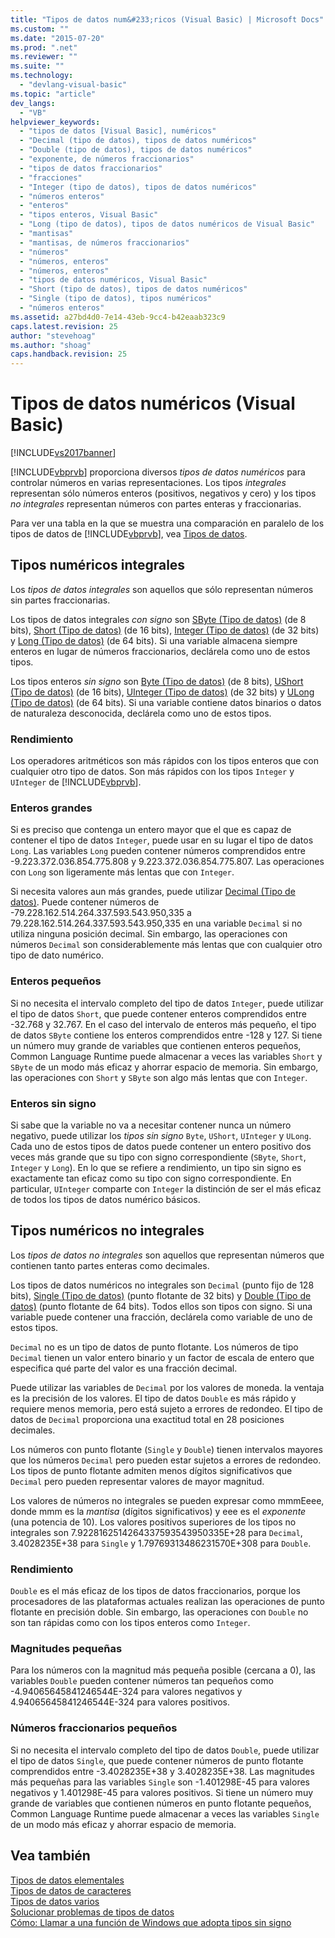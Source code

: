 ```yaml
---
title: "Tipos de datos num&#233;ricos (Visual Basic) | Microsoft Docs"
ms.custom: ""
ms.date: "2015-07-20"
ms.prod: ".net"
ms.reviewer: ""
ms.suite: ""
ms.technology: 
  - "devlang-visual-basic"
ms.topic: "article"
dev_langs: 
  - "VB"
helpviewer_keywords: 
  - "tipos de datos [Visual Basic], numéricos"
  - "Decimal (tipo de datos), tipos de datos numéricos"
  - "Double (tipo de datos), tipos de datos numéricos"
  - "exponente, de números fraccionarios"
  - "tipos de datos fraccionarios"
  - "fracciones"
  - "Integer (tipo de datos), tipos de datos numéricos"
  - "números enteros"
  - "enteros"
  - "tipos enteros, Visual Basic"
  - "Long (tipo de datos), tipos de datos numéricos de Visual Basic"
  - "mantisas"
  - "mantisas, de números fraccionarios"
  - "números"
  - "números, enteros"
  - "números, enteros"
  - "tipos de datos numéricos, Visual Basic"
  - "Short (tipo de datos), tipos de datos numéricos"
  - "Single (tipo de datos), tipos numéricos"
  - "números enteros"
ms.assetid: a27bd4d0-7e14-43eb-9cc4-b42eaab323c9
caps.latest.revision: 25
author: "stevehoag"
ms.author: "shoag"
caps.handback.revision: 25
---
```

# Tipos de datos num&#233;ricos (Visual Basic)
[!INCLUDE[vs2017banner](../../../../visual-basic/developing-apps/includes/vs2017banner.md)]

[!INCLUDE[vbprvb](../../../../csharp/programming-guide/concepts/linq/includes/vbprvb-md.md)] proporciona diversos *tipos de datos numéricos* para controlar números en varias representaciones.  Los tipos *integrales* representan sólo números enteros \(positivos, negativos y cero\) y los tipos *no integrales* representan números con partes enteras y fraccionarias.  
  
 Para ver una tabla en la que se muestra una comparación en paralelo de los tipos de datos de [!INCLUDE[vbprvb](../../../../csharp/programming-guide/concepts/linq/includes/vbprvb-md.md)], vea [Tipos de datos](../../../../visual-basic/language-reference/data-types/data-type-summary.md).  
  
## Tipos numéricos integrales  
 Los *tipos de datos integrales* son aquellos que sólo representan números sin partes fraccionarias.  
  
 Los tipos de datos integrales *con signo* son [SByte \(Tipo de datos\)](../../../../visual-basic/language-reference/data-types/sbyte-data-type.md) \(de 8 bits\), [Short \(Tipo de datos\)](../../../../visual-basic/language-reference/data-types/short-data-type.md) \(de 16 bits\), [Integer \(Tipo de datos\)](../../../../visual-basic/language-reference/data-types/integer-data-type.md) \(de 32 bits\) y [Long \(Tipo de datos\)](../../../../visual-basic/language-reference/data-types/long-data-type.md) \(de 64 bits\).  Si una variable almacena siempre enteros en lugar de números fraccionarios, declárela como uno de estos tipos.  
  
 Los tipos enteros *sin signo* son [Byte \(Tipo de datos\)](../../../../visual-basic/language-reference/data-types/byte-data-type.md) \(de 8 bits\), [UShort \(Tipo de datos\)](../../../../visual-basic/language-reference/data-types/ushort-data-type.md) \(de 16 bits\), [UInteger \(Tipo de datos\)](../../../../visual-basic/language-reference/data-types/uinteger-data-type.md) \(de 32 bits\) y [ULong \(Tipo de datos\)](../../../../visual-basic/language-reference/data-types/ulong-data-type.md) \(de 64 bits\).  Si una variable contiene datos binarios o datos de naturaleza desconocida, declárela como uno de estos tipos.  
  
### Rendimiento  
 Los operadores aritméticos son más rápidos con los tipos enteros que con cualquier otro tipo de datos.  Son más rápidos con los tipos `Integer` y `UInteger` de [!INCLUDE[vbprvb](../../../../csharp/programming-guide/concepts/linq/includes/vbprvb-md.md)].  
  
### Enteros grandes  
 Si es preciso que contenga un entero mayor que el que es capaz de contener el tipo de datos `Integer`, puede usar en su lugar el tipo de datos `Long`.  Las variables `Long` pueden contener números comprendidos entre \-9.223.372.036.854.775.808 y 9.223.372.036.854.775.807.  Las operaciones con `Long` son ligeramente más lentas que con `Integer`.  
  
 Si necesita valores aun más grandes, puede utilizar [Decimal \(Tipo de datos\)](../../../../visual-basic/language-reference/data-types/decimal-data-type.md).  Puede contener números de \-79.228.162.514.264.337.593.543.950,335 a 79.228.162.514.264.337.593.543.950,335 en una variable `Decimal` si no utiliza ninguna posición decimal.  Sin embargo, las operaciones con números `Decimal` son considerablemente más lentas que con cualquier otro tipo de dato numérico.  
  
### Enteros pequeños  
 Si no necesita el intervalo completo del tipo de datos `Integer`, puede utilizar el tipo de datos `Short`, que puede contener enteros comprendidos entre \-32.768 y 32.767.  En el caso del intervalo de enteros más pequeño, el tipo de datos `SByte` contiene los enteros comprendidos entre \-128 y 127.  Si tiene un número muy grande de variables que contienen enteros pequeños, Common Language Runtime puede almacenar a veces las variables `Short` y `SByte` de un modo más eficaz y ahorrar espacio de memoria.  Sin embargo, las operaciones con `Short` y `SByte` son algo más lentas que con `Integer`.  
  
### Enteros sin signo  
 Si sabe que la variable no va a necesitar contener nunca un número negativo, puede utilizar los *tipos sin signo* `Byte`, `UShort`, `UInteger` y `ULong`.  Cada uno de estos tipos de datos puede contener un entero positivo dos veces más grande que su tipo con signo correspondiente \(`SByte`, `Short`, `Integer` y `Long`\).  En lo que se refiere a rendimiento, un tipo sin signo es exactamente tan eficaz como su tipo con signo correspondiente.  En particular, `UInteger` comparte con `Integer` la distinción de ser el más eficaz de todos los tipos de datos numérico básicos.  
  
## Tipos numéricos no integrales  
 Los *tipos de datos no integrales* son aquellos que representan números que contienen tanto partes enteras como decimales.  
  
 Los tipos de datos numéricos no integrales son `Decimal` \(punto fijo de 128 bits\), [Single \(Tipo de datos\)](../../../../visual-basic/language-reference/data-types/single-data-type.md) \(punto flotante de 32 bits\) y [Double \(Tipo de datos\)](../../../../visual-basic/language-reference/data-types/double-data-type.md) \(punto flotante de 64 bits\).  Todos ellos son tipos con signo.  Si una variable puede contener una fracción, declárela como variable de uno de estos tipos.  
  
 `Decimal`  no es un tipo de datos de punto flotante.  Los números de tipo `Decimal` tienen un valor entero binario y un factor de escala de entero que especifica qué parte del valor es una fracción decimal.  
  
 Puede utilizar las variables de `Decimal` por los valores de moneda.  la ventaja es la precisión de los valores.  El tipo de datos `Double` es más rápido y requiere menos memoria, pero está sujeto a errores de redondeo.  El tipo de datos de `Decimal` proporciona una exactitud total en 28 posiciones decimales.  
  
 Los números con punto flotante \(`Single` y `Double`\) tienen intervalos mayores que los números `Decimal` pero pueden estar sujetos a errores de redondeo.  Los tipos de punto flotante admiten menos dígitos significativos que `Decimal` pero pueden representar valores de mayor magnitud.  
  
 Los valores de números no integrales se pueden expresar como mmmEeee, donde mmm es la *mantisa* \(dígitos significativos\) y eee es el *exponente* \(una potencia de 10\).  Los valores positivos superiores de los tipos no integrales son 7.9228162514264337593543950335E\+28 para `Decimal`, 3.4028235E\+38 para `Single` y 1.79769313486231570E\+308 para `Double`.  
  
### Rendimiento  
 `Double` es el más eficaz de los tipos de datos fraccionarios, porque los procesadores de las plataformas actuales realizan las operaciones de punto flotante en precisión doble.  Sin embargo, las operaciones con `Double` no son tan rápidas como con los tipos enteros como `Integer`.  
  
### Magnitudes pequeñas  
 Para los números con la magnitud más pequeña posible \(cercana a 0\), las variables `Double` pueden contener números tan pequeños como \-4.94065645841246544E\-324 para valores negativos y 4.94065645841246544E\-324 para valores positivos.  
  
### Números fraccionarios pequeños  
 Si no necesita el intervalo completo del tipo de datos `Double`, puede utilizar el tipo de datos `Single`, que puede contener números de punto flotante comprendidos entre \-3.4028235E\+38 y 3.4028235E\+38.  Las magnitudes más pequeñas para las variables `Single` son \-1.401298E\-45 para valores negativos y 1.401298E\-45 para valores positivos.  Si tiene un número muy grande de variables que contienen números en punto flotante pequeños, Common Language Runtime puede almacenar a veces las variables `Single` de un modo más eficaz y ahorrar espacio de memoria.  
  
## Vea también  
 [Tipos de datos elementales](../../../../visual-basic/programming-guide/language-features/data-types/elementary-data-types.md)   
 [Tipos de datos de caracteres](../../../../visual-basic/programming-guide/language-features/data-types/character-data-types.md)   
 [Tipos de datos varios](../../../../visual-basic/programming-guide/language-features/data-types/miscellaneous-data-types.md)   
 [Solucionar problemas de tipos de datos](../../../../visual-basic/programming-guide/language-features/data-types/troubleshooting-data-types.md)   
 [Cómo: Llamar a una función de Windows que adopta tipos sin signo](../../../../visual-basic/programming-guide/com-interop/how-to-call-a-windows-function-that-takes-unsigned-types.md)
